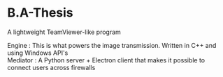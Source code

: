 # B.A-Thesis
A lightweight TeamViewer-like program 

Engine : This is what powers the image transmission. Written in C++ and using Windows API's <br/>
Mediator : A Python server + Electron client that makes it possible to connect users across firewalls
